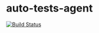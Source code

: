 # auto-tests-agent
[![Build Status](https://travis-ci.org/Drill4J/auto-tests-agent.svg?branch=master)](https://travis-ci.org/Drill4J/auto-tests-agent)
